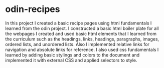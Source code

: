 # odin-recipes
In this project I created a basic recipe pages using html fundamentals I learned from the odin project. I constructed a basic html boiler plate for all the webpages I created and used basic html elements that I learned from the curriculum such as the headings, links, headings, paragraphs, images, ordered lists, and unordered lists. Also I implemented relative links for navigation and absolute links for reference. I also used css fundamentals I learned by adding basic stylings and colors to the document and implemented it with external CSS and applied selectors to style.